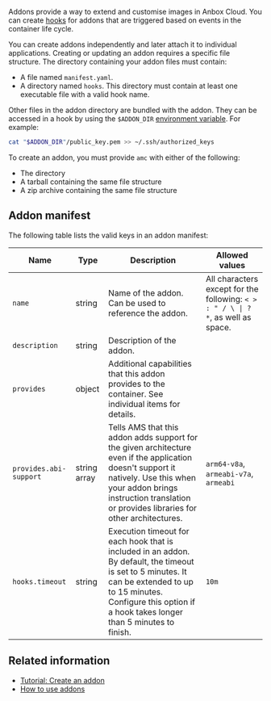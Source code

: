 Addons provide a way to extend and customise images in Anbox Cloud. You can create [hooks](https://discourse.ubuntu.com/t/28555) for addons that are triggered based on events in the container life cycle.

You can create addons independently and later attach it to individual applications.
Creating or updating an addon requires a specific file structure. The directory containing your addon files must contain:

- A file named `manifest.yaml`.
- A directory named `hooks`. This directory must contain at least one executable file with a valid hook name.

Other files in the addon directory are bundled with the addon. They can be accessed in a hook by using the `$ADDON_DIR` [environment variable](https://discourse.ubuntu.com/t/hooks/28555#env-variables). For example:
```bash
cat "$ADDON_DIR"/public_key.pem >> ~/.ssh/authorized_keys
```

To create an addon, you must provide `amc` with either of the following:
* The directory 
* A tarball containing the same file structure
* A zip archive containing the same file structure

<a name='manifest'></a>
## Addon manifest

The following table lists the valid keys in an addon manifest:

| Name                  | Type         | Description    | Allowed values  |
|-----------------------|--------------|----------------|-----------------|
| `name`                | string       | Name of the addon. Can be used to reference the addon.| All characters except for the following: `< > : " / \ \| ? *`, as well as space. |
| `description`         | string       | Description of the addon.   |        |
| `provides`            | object       | Additional capabilities that this addon provides to the container. See individual items for details.          |             |
| `provides.abi-support`| string array | Tells AMS that this addon adds support for the given architecture even if the application doesn't support it natively. Use this when your addon brings instruction translation or provides libraries for other architectures. | `arm64-v8a`, `armeabi-v7a`, `armeabi` |
| `hooks.timeout`| string | Execution timeout for each hook that is included in an addon. By default, the timeout is set to 5 minutes. It can be extended to up to 15 minutes. Configure this option if a hook takes longer than 5 minutes to finish. | `10m` |


## Related information

* [Tutorial: Create an addon](https://discourse.ubuntu.com/t/creating-an-addon/25284)
* [How to use addons](https://discourse.ubuntu.com/t/managing-addons/17759)